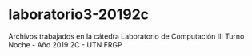 # laboratorio3-20192c
Archivos trabajados en la cátedra Laboratorio de Computación III Turno Noche - Año 2019 2C - UTN FRGP
